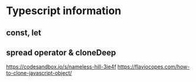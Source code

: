 
# Typescript information

## const, let

## spread operator & cloneDeep
https://codesandbox.io/s/nameless-hill-3ie4f
https://flaviocopes.com/how-to-clone-javascript-object/